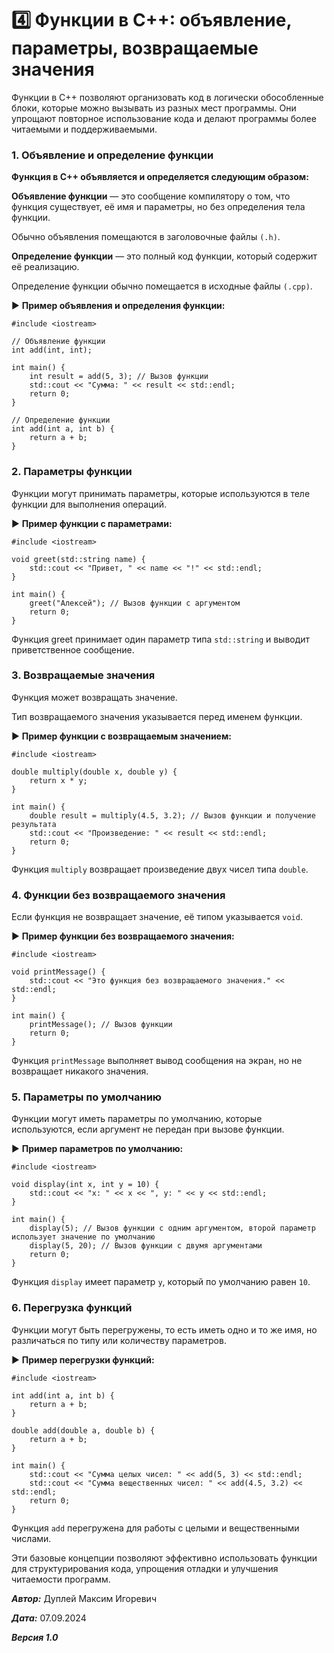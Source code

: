 # 4️⃣ Функции в C++: объявление, параметры, возвращаемые значения

Функции в C++ позволяют организовать код в логически обособленные блоки, которые можно вызывать из разных мест программы.
Они упрощают повторное использование кода и делают программы более читаемыми и поддерживаемыми.

### 1. Объявление и определение функции

**Функция в C++ объявляется и определяется следующим образом:**

**Объявление функции** — это сообщение компилятору о том, что функция существует, её имя и параметры, но без определения тела функции.

Обычно объявления помещаются в заголовочные файлы `(.h)`.

**Определение функции** — это полный код функции, который содержит её реализацию.

Определение функции обычно помещается в исходные файлы `(.cpp)`.

▶️ **Пример объявления и определения функции:**

```
#include <iostream>

// Объявление функции
int add(int, int);

int main() {
    int result = add(5, 3); // Вызов функции
    std::cout << "Сумма: " << result << std::endl;
    return 0;
}

// Определение функции
int add(int a, int b) {
    return a + b;
}
```

### 2. Параметры функции

Функции могут принимать параметры, которые используются в теле функции для выполнения операций.

▶️ **Пример функции с параметрами:**

```
#include <iostream>

void greet(std::string name) {
    std::cout << "Привет, " << name << "!" << std::endl;
}

int main() {
    greet("Алексей"); // Вызов функции с аргументом
    return 0;
}
```

Функция greet принимает один параметр типа `std::string` и выводит приветственное сообщение.

### 3. Возвращаемые значения

Функция может возвращать значение.

Тип возвращаемого значения указывается перед именем функции.

▶️ **Пример функции с возвращаемым значением:**

```
#include <iostream>

double multiply(double x, double y) {
    return x * y;
}

int main() {
    double result = multiply(4.5, 3.2); // Вызов функции и получение результата
    std::cout << "Произведение: " << result << std::endl;
    return 0;
}
```

Функция `multiply` возвращает произведение двух чисел типа `double`.

### 4. Функции без возвращаемого значения
Если функция не возвращает значение, её типом указывается `void`.

▶️ **Пример функции без возвращаемого значения:**

```
#include <iostream>

void printMessage() {
    std::cout << "Это функция без возвращаемого значения." << std::endl;
}

int main() {
    printMessage(); // Вызов функции
    return 0;
}
```

Функция `printMessage` выполняет вывод сообщения на экран, но не возвращает никакого значения.

### 5. Параметры по умолчанию

Функции могут иметь параметры по умолчанию, которые используются, если аргумент не передан при вызове функции.

▶️ **Пример параметров по умолчанию:**

```
#include <iostream>

void display(int x, int y = 10) {
    std::cout << "x: " << x << ", y: " << y << std::endl;
}

int main() {
    display(5); // Вызов функции с одним аргументом, второй параметр использует значение по умолчанию
    display(5, 20); // Вызов функции с двумя аргументами
    return 0;
}
```

Функция `display` имеет параметр `y`, который по умолчанию равен `10`.

### 6. Перегрузка функций
Функции могут быть перегружены, то есть иметь одно и то же имя, но различаться по типу или количеству параметров.

▶️ **Пример перегрузки функций:**

```
#include <iostream>

int add(int a, int b) {
    return a + b;
}

double add(double a, double b) {
    return a + b;
}

int main() {
    std::cout << "Сумма целых чисел: " << add(5, 3) << std::endl;
    std::cout << "Сумма вещественных чисел: " << add(4.5, 3.2) << std::endl;
    return 0;
}
```

Функция `add` перегружена для работы с целыми и вещественными числами.

Эти базовые концепции позволяют эффективно использовать функции для структурирования кода, упрощения отладки и улучшения читаемости программ.



**_Автор:_** Дуплей Максим Игоревич

**_Дата:_** 07.09.2024

**_Версия 1.0_**